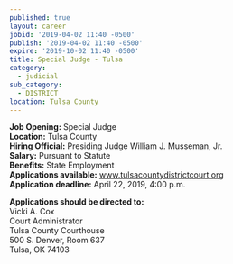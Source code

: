 ```yaml
---
published: true
layout: career
jobid: '2019-04-02 11:40 -0500'
publish: '2019-04-02 11:40 -0500'
expire: '2019-10-02 11:40 -0500'
title: Special Judge - Tulsa
category:
  - judicial
sub_category:
  - DISTRICT
location: Tulsa County
---
```

**Job Opening:** Special Judge  
**Location:** Tulsa County  
**Hiring Official:** Presiding Judge William J. Musseman, Jr.  
**Salary:** Pursuant to Statute  
**Benefits:** State Employment  
**Applications available:**  www.tulsacountydistrictcourt.org  
**Application deadline:** April 22, 2019, 4:00 p.m.  
 
**Applications should be directed to:**   
Vicki A. Cox    
Court Administrator   
Tulsa County Courthouse    
500 S. Denver, Room 637    
Tulsa, OK  74103    

